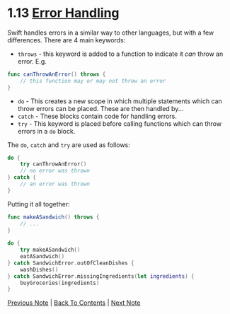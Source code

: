 # 1.13 [Error Handling](https://developer.apple.com/library/content/documentation/Swift/Conceptual/Swift_Programming_Language/TheBasics.html#//apple_ref/doc/uid/TP40014097-CH5-ID515)

Swift handles errors in a similar way to other languages, but with a few differences. There are 4 main keywords:
* `throws` - this keyword is added to a function to indicate it *can* throw an error. E.g. 
```Swift 
func canThrowAnError() throws {
    // this function may or may not throw an error
} 
```
* `do` - This creates a new scope in which multiple statements which can throw errors can be placed. These are then handled by...
* `catch` - These blocks contain code for handling errors.
* `try` - This keyword is placed before calling functions which can throw errors in a `do` block.

The `do`, `catch` and `try` are used as follows:
```Swift
do {
    try canThrowAnError()
    // no error was thrown
} catch {
    // an error was thrown
}
```

Putting it all together:
```Swift
func makeASandwich() throws {
    // ...
}
 
do {
    try makeASandwich()
    eatASandwich()
} catch SandwichError.outOfCleanDishes {
    washDishes()
} catch SandwichError.missingIngredients(let ingredients) {
    buyGroceries(ingredients)
}
```

[Previous Note](../1%20-%20The%20Basics/1.12%20-%20Optionals.md) | [Back To Contents](https://github.com/Firanus/swift-language-guide-notes) |  [Next Note](../1%20-%20The%20Basics/1.14%20-%20Assertions%20and%20Preconditions.md)